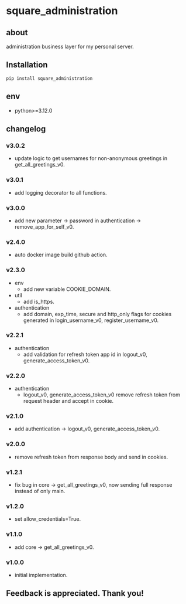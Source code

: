 # square_administration

## about

administration business layer for my personal server.

## Installation

```shell
pip install square_administration
```

## env

- python>=3.12.0

## changelog

### v3.0.2

- update logic to get usernames for non-anonymous greetings in get_all_greetings_v0.

### v3.0.1

- add logging decorator to all functions.

### v3.0.0

- add new parameter -> password in authentication -> remove_app_for_self_v0.

### v2.4.0

- auto docker image build github action.

### v2.3.0

- env
    - add new variable COOKIE_DOMAIN.
- util
    - add is_https.
- authentication
    - add domain, exp_time, secure and http_only flags for cookies generated in login_username_v0, register_username_v0.

### v2.2.1

- authentication
    - add validation for refresh token app id in logout_v0, generate_access_token_v0.

### v2.2.0

- authentication
    - logout_v0, generate_access_token_v0 remove refresh token from request header and accept in cookie.

### v2.1.0

- add authentication -> logout_v0, generate_access_token_v0.

### v2.0.0

- remove refresh token from response body and send in cookies.

### v1.2.1

- fix bug in core -> get_all_greetings_v0, now sending full response instead of only main.

### v1.2.0

- set allow_credentials=True.

### v1.1.0

- add core -> get_all_greetings_v0.

### v1.0.0

- initial implementation.

## Feedback is appreciated. Thank you!